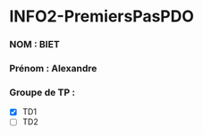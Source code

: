 # INFO2-PremiersPasPDO

### NOM : BIET
### Prénom : Alexandre
### Groupe de TP : 
- [X] TD1
- [ ] TD2
